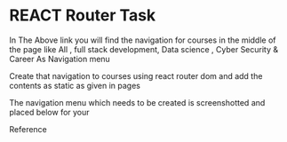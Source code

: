 # REACT Router Task

In The Above link you will find the navigation for courses in the middle of the page like All , full stack development, Data science , Cyber Security & Career As Navigation menu

Create that navigation to courses using react router dom and add the contents as static as given in pages

The navigation menu which needs to be created is screenshotted and placed below for your 

Reference
